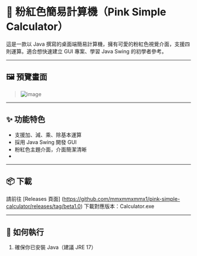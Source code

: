 # 🎀 粉紅色簡易計算機（Pink Simple Calculator）

這是一款以 Java 撰寫的桌面端簡易計算機，擁有可愛的粉紅色視覺介面，支援四則運算。適合想快速建立 GUI 專案、學習 Java Swing 的初學者參考。

---
## 🖼️ 預覽畫面

> ![image](https://github.com/user-attachments/assets/5a542963-1a04-4086-8b2a-c5dcc4cdda05)
---

## ✨ 功能特色

- 支援加、減、乘、除基本運算
- 採用 Java Swing 開發 GUI
- 粉紅色主題介面，介面簡潔清晰
- 
---
## 📦 下載

請前往 [Releases 頁面] (https://github.com/mmxmmxmmx1/pink-simple-calculator/releases/tag/beta1.0) 下載對應版本：Calculator.exe

---

## 🚀 如何執行

1. 確保你已安裝 Java（建議 JRE 17）
